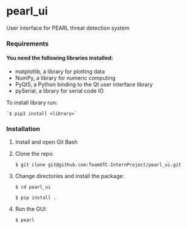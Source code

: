 # pearl_ui
User interface for PEARL threat detection system

### Requirements
#### You need the following libraries installed:

- matplotlib, a library for plotting data
- NumPy, a library for numeric computing
- PyQt5, a Python binding to the Qt user interface library
- pySerial, a library for serial code IO

To install library run:

    `$ pip3 install <library>`

### Installation
1. Install and open Git Bash

2. Clone the repo:

    `$ git clone git@github.com:TeamUTC-InternProject/pearl_ui.git`

3. Change directories and install the package:

    `$ cd pearl_ui`

    `$ pip install .`

4. Run the GUI:

    `$ pearl`

